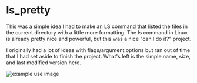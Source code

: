 # ls_pretty

This was a simple idea I had to make an LS command that listed the files in the current directory with a little more formatting.
The ls command in Linux is already pretty nice and powerful, but this was a nice "can I do it?" project. 

I originally had a lot of ideas with flags/argument options but ran out of time that I had set aside to finish the project. 
What's left is the simple name, size, and last modified version here.

![example use image](https://github.com/andrewmiles1/ls_pretty/blob/main/image.jpg?raw=true)
